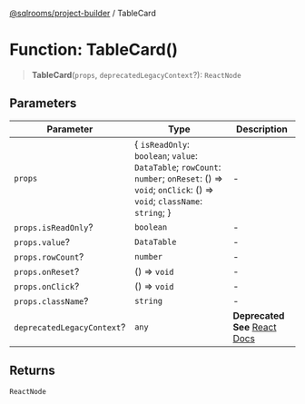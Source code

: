 [@sqlrooms/project-builder](../index.md) / TableCard

# Function: TableCard()

> **TableCard**(`props`, `deprecatedLegacyContext`?): `ReactNode`

## Parameters

| Parameter | Type | Description |
| ------ | ------ | ------ |
| `props` | \{ `isReadOnly`: `boolean`; `value`: `DataTable`; `rowCount`: `number`; `onReset`: () => `void`; `onClick`: () => `void`; `className`: `string`; \} | - |
| `props.isReadOnly`? | `boolean` | - |
| `props.value`? | `DataTable` | - |
| `props.rowCount`? | `number` | - |
| `props.onReset`? | () => `void` | - |
| `props.onClick`? | () => `void` | - |
| `props.className`? | `string` | - |
| `deprecatedLegacyContext`? | `any` | **Deprecated** **See** [React Docs](https://legacy.reactjs.org/docs/legacy-context.html#referencing-context-in-lifecycle-methods) |

## Returns

`ReactNode`
